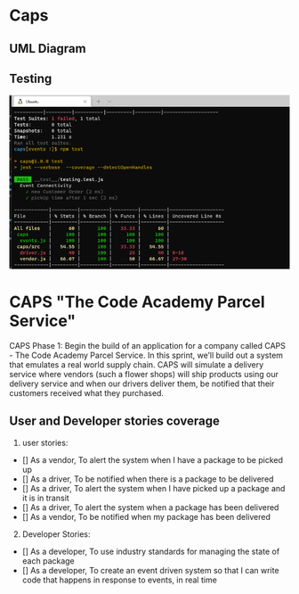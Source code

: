 # Caps

## UML Diagram

## Testing 
![img](assets/test.PNG)

# CAPS "The Code Academy Parcel Service"

CAPS Phase 1: Begin the build of an application for a company called CAPS - The Code Academy Parcel Service. In this sprint, we’ll build out a system that emulates a real world supply chain. CAPS will simulate a delivery service where vendors (such a flower shops) will ship products using our delivery service and when our drivers deliver them, be notified that their customers received what they purchased.

## User and Developer stories coverage

1. user stories:

- [] As a vendor, To alert the system when I have a package to be picked up
- [] As a driver, To be notified when there is a package to be delivered
- [] As a driver, To alert the system when I have picked up a package and it is in transit
- [] As a driver, To alert the system when a package has been delivered
- [] As a vendor, To be notified when my package has been delivered

2. Developer Stories:

- [] As a developer, To use industry standards for managing the state of each package
- [] As a developer, To create an event driven system so that I can write code that happens in response to events, in real time